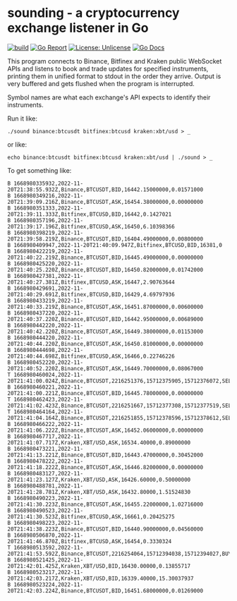 # sounding - a cryptocurrency exchange listener in Go
[![build](https://github.com/oerlikon/sounding/actions/workflows/ci.yml/badge.svg)](https://github.com/oerlikon/sounding/actions/workflows/ci.yml)
[![Go Report](https://goreportcard.com/badge/github.com/oerlikon/sounding)](https://goreportcard.com/report/github.com/oerlikon/sounding)
[![License: Unlicense](https://img.shields.io/badge/license-Unlicense-blue.svg)](https://unlicense.org/)
[![Go Docs](https://img.shields.io/badge/docs-pkg.go.dev-007d9c)](https://pkg.go.dev/github.com/oerlikon/sounding)

This program connects to Binance, Bitfinex and Kraken public WebSocket APIs and listens to book and trade updates for specified instruments, printing them in unified format to stdout in the order they arrive. Output is very buffered and gets flushed when the program is interrupted.

Symbol names are what each exchange's API expects to identify their instruments.

Run it like:
```
./sound binance:btcusdt bitfinex:btcusd kraken:xbt/usd > _
```
or like:
```
echo binance:btcusdt bitfinex:btcusd kraken:xbt/usd | ./sound > _
```

To get something like:
```
B 1668980335932,2022-11-20T21:38:55.932Z,Binance,BTCUSDT,BID,16442.15000000,0.01571000
B 1668980349216,2022-11-20T21:39:09.216Z,Binance,BTCUSDT,ASK,16454.38000000,0.00000000
B 1668980351333,2022-11-20T21:39:11.333Z,Bitfinex,BTCUSD,BID,16442,0.1427021
B 1668980357196,2022-11-20T21:39:17.196Z,Bitfinex,BTCUSD,ASK,16450,6.10398366
B 1668980398219,2022-11-20T21:39:58.219Z,Binance,BTCUSDT,BID,16404.49000000,0.00800000
B 1668980409947,2022-11-20T21:40:09.947Z,Bitfinex,BTCUSD,BID,16381,0
B 1668980422219,2022-11-20T21:40:22.219Z,Binance,BTCUSDT,BID,16445.49000000,0.00000000
B 1668980425220,2022-11-20T21:40:25.220Z,Binance,BTCUSDT,BID,16450.82000000,0.01742000
B 1668980427381,2022-11-20T21:40:27.381Z,Bitfinex,BTCUSD,ASK,16447,2.90763644
B 1668980429691,2022-11-20T21:40:29.691Z,Bitfinex,BTCUSD,BID,16429,4.69797936
B 1668980433219,2022-11-20T21:40:33.219Z,Binance,BTCUSDT,ASK,16451.87000000,0.00600000
B 1668980437220,2022-11-20T21:40:37.220Z,Binance,BTCUSDT,BID,16442.95000000,0.00689000
B 1668980442220,2022-11-20T21:40:42.220Z,Binance,BTCUSDT,ASK,16449.38000000,0.01153000
B 1668980444220,2022-11-20T21:40:44.220Z,Binance,BTCUSDT,ASK,16450.81000000,0.00000000
B 1668980444698,2022-11-20T21:40:44.698Z,Bitfinex,BTCUSD,ASK,16466,0.22746226
B 1668980452220,2022-11-20T21:40:52.220Z,Binance,BTCUSDT,ASK,16449.70000000,0.08067000
T 1668980460024,2022-11-20T21:41:00.024Z,Binance,BTCUSDT,2216251376,15712375905,15712376072,SELL,16447.98000000,0.00354000
B 1668980460221,2022-11-20T21:41:00.221Z,Binance,BTCUSDT,BID,16445.78000000,0.00000000
T 1668980462423,2022-11-20T21:41:02.423Z,Binance,BTCUSDT,2216251667,15712377308,15712377519,SELL,16451.01000000,0.00581000
T 1668980464164,2022-11-20T21:41:04.164Z,Binance,BTCUSDT,2216251855,15712378596,15712378612,SELL,16448.62000000,0.00069000
B 1668980466222,2022-11-20T21:41:06.222Z,Binance,BTCUSDT,ASK,16452.06000000,0.00000000
B 1668980467717,2022-11-20T21:41:07.717Z,Kraken,XBT/USD,ASK,16534.40000,0.89000000
B 1668980473221,2022-11-20T21:41:13.221Z,Binance,BTCUSDT,BID,16443.47000000,0.30452000
B 1668980478222,2022-11-20T21:41:18.222Z,Binance,BTCUSDT,ASK,16446.82000000,0.00000000
B 1668980483127,2022-11-20T21:41:23.127Z,Kraken,XBT/USD,ASK,16426.60000,0.50000000
B 1668980488781,2022-11-20T21:41:28.781Z,Kraken,XBT/USD,ASK,16432.80000,1.51524830
B 1668980490223,2022-11-20T21:41:30.223Z,Binance,BTCUSDT,ASK,16455.22000000,1.02716000
B 1668980490523,2022-11-20T21:41:30.523Z,Bitfinex,BTCUSD,ASK,16661,0.20425275
B 1668980498223,2022-11-20T21:41:38.223Z,Binance,BTCUSDT,BID,16440.90000000,0.04560000
B 1668980506870,2022-11-20T21:41:46.870Z,Bitfinex,BTCUSD,ASK,16454,0.3330324
T 1668980513592,2022-11-20T21:41:53.592Z,Binance,BTCUSDT,2216254064,15712394038,15712394027,BUY,16454.25000000,0.00499000
B 1668980521425,2022-11-20T21:42:01.425Z,Kraken,XBT/USD,BID,16430.00000,0.13855717
B 1668980523217,2022-11-20T21:42:03.217Z,Kraken,XBT/USD,BID,16339.40000,15.30037937
B 1668980523224,2022-11-20T21:42:03.224Z,Binance,BTCUSDT,BID,16451.68000000,0.01269000
```

